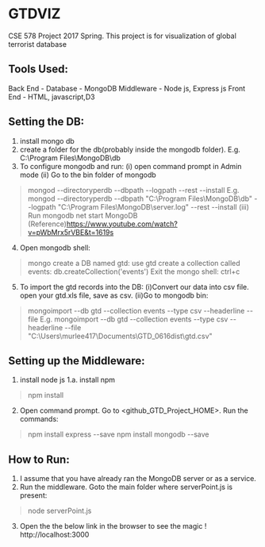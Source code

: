 # GTDVIZ
CSE 578 Project 2017 Spring.
This project is for visualization of global terrorist database

Tools Used:
-----------
Back End   - Database - MongoDB
Middleware - Node js, Express js
Front End  - HTML, javascript,D3

Setting the DB:
---------------
1. install mongo db
2. create a folder for the db(probably inside the mongodb folder). E.g. C:\Program Files\MongoDB\db
3. To configure mongodb and run: 
(i) open command prompt in Admin mode
(ii) Go to the bin folder of mongodb
>mongod --directoryperdb --dbpath <path to the DB> --logpath <path to log file> --rest --install
E.g. mongod --directoryperdb --dbpath "C:\Program Files\MongoDB\db" --logpath "C:\Program Files\MongoDB\server.log" --rest --install
(iii) Run mongodb
>net start MongoDB
(Reference)https://www.youtube.com/watch?v=pWbMrx5rVBE&t=1619s

4. Open mongodb shell:
>mongo
create a DB named gtd:
>use gtd
create a collection called events:
>db.createCollection('events')
Exit the mongo shell:
>ctrl+c

5. To import the gtd records into the DB:
(i)Convert our data into csv file. open your gtd.xls file, save as csv.
(ii)Go to mongodb bin:
>mongoimport --db gtd --collection events --type csv --headerline --file <path to csv>
E.g. mongoimport --db gtd --collection events --type csv --headerline --file "C:\Users\murlee417\Documents\GTD_0616dist\gtd.csv"

Setting up the Middleware:
--------------------------
1. install node js
1.a.  install npm 
>npm install
2. Open command prompt. Go to <github_GTD_Project_HOME>. 
Run the commands:
>npm install express --save
>npm install mongodb --save

<!--
ignore the below commands
-------------------------
To configure the project:
>npm init 
set the starting point to index.html
-->

How to Run:
-----------
1. I assume that you have already ran the MongoDB server or as a service.
2. Run the middleware. Goto the main folder where serverPoint.js is present:
>node serverPoint.js
3. Open the the below link in the browser to see the magic !
http://localhost:3000






